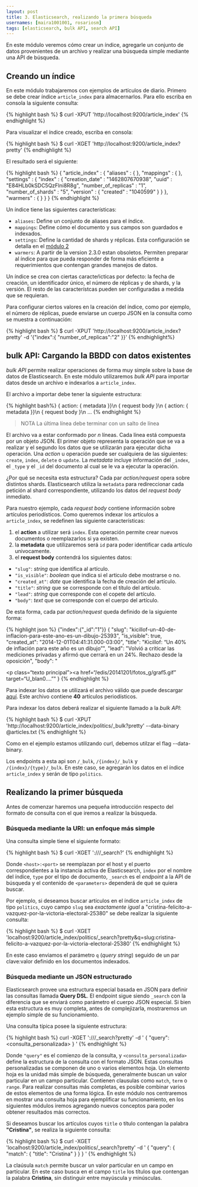 ```yaml
---
layout: post
title: 3. Elasticsearch, realizando la primera búsqueda
usernames: [maira1001001, rosariosm]
tags: [elasticsearch, bulk API, search API]
---
```


En este módulo veremos cómo crear un índice, agregarle un conjunto de datos provenientes de un archivo  <!-- more --> y realizar una búsqueda simple mediante una API de búsqueda.


## Creando un índice

En este módulo trabajaremos con ejemplos de artículos de diario. Primero se debe crear índice  `article_index` para almacernarlos. Para ello escriba en consola la siguiente consulta:

{% highlight bash %}
$ curl -XPUT 'http://localhost:9200/article_index'
{% endhighlight %}

Para visualizar el índice creado, escriba en consola:

{% highlight bash %}
$ curl -XGET 'http://localhost:9200/article_index?pretty'
{% endhighlight %}

El resultado será el siguiente:

{% highlight bash %}
{
  "article_index" : {
    "aliases" : { },
    "mappings" : { },
    "settings" : {
      "index" : {
        "creation_date" : "1462807670938",
        "uuid" : "E84HLb0kSDC5QzFlni8R8g",
        "number_of_replicas" : "1",
        "number_of_shards" : "5",
        "version" : {
          "created" : "1040599"
        }
      }
    },
    "warmers" : { }
  }
}
{% endhighlight %}


Un índice tiene las siguientes características: 

* `aliases`: Define un conjunto de aliases para el índice.
* `mappings`: Define cómo el documento y sus campos son guardados e indexados.  
* `settings`: Define la cantidad de shards y réplicas. Esta configuración se detalla en el [módulo 2](http://www.desarrollo.unlp.edu.ar/elasticsearch/ddbms/2016/04/22/elasticsearch-module_2.html)
* `warmers`: A partir de la version 2.3.0 estan obsoletos. Permiten preparar al índice para que pueda responder de forma más eficiente a requerimientos que contengan grandes manejos de datos.  

Un índice se crea con ciertas caracteŕicticas por defecto: la fecha de creación, un identificador único, el número de réplicas y de shards, y la versión. El resto de las característcas pueden ser configuradas a medida que se requieran.

Para configurar ciertos valores en la creación del índice, como por ejemplo, el número de réplicas, puede enviarse un cuerpo JSON en la consulta como se muestra a continuación:

{% highlight bash %}
$ curl -XPUT 'http://localhost:9200/article_index?pretty' -d 
'{"index":{ "number_of_replicas":"2" }}'
{% endhighlight%}



## bulk API: Cargando la BBDD con datos existentes

*bulk API* permite realizar operaciones de forma muy simple sobre la base de datos de Elasticsearch. En este módulo utilizaremos *bulk API* para importar datos desde un archivo e indexarlos a `article_index`.

El archivo a importar debe tener la siguiente estructura:

{% highlight bash%}
{ action: { metadata }}\n
{ request body        }\n
{ action: { metadata }}\n
{ request body        }\n
...
{% endhighlight %}

> NOTA
> La última línea debe terminar con un salto de línea

El archivo va a estar conformado por *n* líneas. Cada línea está compuesta por un objeto JSON. El primer objeto representa la operación que se va a realizar y el segundo los datos que se utilizarán para ejecutar dicha operación. Una *action* u operación puede ser cualquiera de las siguientes:  `create`, `index`, `delete` o `update`. La *metadata* incluye información del `_index`, el `_type` y el `_id` del documento al cual se le va a ejecutar la operación.

¿Por qué se necesita esta estructura?  Cada par *action/request* opera sobre distintos shards. Elasticsearch utiliza la `metadata` para redireccionar cada petición al shard correspondiente, utilizando los datos del *request body* inmediato.


Para nuestro ejemplo, cada *request body* contiene información sobre artículos periodísticos. Como queremos indexar los artículos a `article_index`, se redefinen las siguiente características:

1. el **action** a utilizar será `index`. Esta operación permite crear nuevos documentos o reemplazarlos si ya existen.
2. la **metadata** que utilizaremos será `id` para poder identificar cada artículo univocamente.
3. el **request body** contendrá los siguientes datos:
- `"slug"`:  *string* que identifica al artículo.
- `"is_visible"`: *boolean* que indica si el articulo debe mostrarse o no.
- `"created_at"`: *date* que identifica la fecha de creación del artículo.
- `"title"`: *string* que se corresponde con el título del artículo.
- `"lead"`: *string* que corresponde con el copete del artículo.
- `"body"`: *text* que se corresponde con el cuerpo del artículo.

De esta forma, cada par *action/request* queda definido de la siguiente forma:

{% highlight json  %}
{"index":{"_id":"1"}}
{
  "slug":  "kicillof-un-40-de-inflacion-para-este-ano-es-un-dibujo-25393",
  "is_visible": true,
  "created_at": "2014-12-01T04:41:31.000-03:00",
  "title": "Kicillof: “Un 40% de inflación para este año es un dibujo”",
  "lead": "Volvió a criticar las mediciones privadas y afirmó que cerrará en un 24%. Rechazo desde la oposición",
  "body": "<div><p class=“texto principal”><a href=“/edis/20141201/fotos_g/graf5.gif” target=“U_blan0....”"
}
{% endhighlight %}

Para indexar los datos se utilizará el archivo válido que puede descargar [aquí](/assets/data/articles.txt). Este archivo  contiene **40** artículos periodísticos.

Para indexar los datos deberá realizar el siguiente llamado a la *bulk API*:

{% highlight bash %}
$ curl -XPUT 'http://localhost:9200/article_index/politics/_bulk?pretty' --data-binary @articles.txt
{% endhighlight %}

Como en el ejemplo estamos utilizando curl, debemos utilzar el flag --data-binary. 


Los endpoints a esta api son `/_bulk`, `/{index}/_bulk` y `/{index}/{type}/_bulk`. En este caso, se agregarán los datos en el índice `article_index` y serán de tipo `politics`.

## Realizando la primer búsqueda

Antes de comenzar haremos una pequeña introducción respecto del formato de consulta con el que iremos a realizar la búsqueda.

### Búsqueda mediante la URI: un enfoque más simple 

Una consulta simple tiene el siguiente formato:

{% highlight bash %}
$ curl -XGET '<host>:<port>/<index>/<type>/_search?<parameters>'
{% endhighlight %}

Donde `<host>:<port>` se reemplazan por el host y el puerto correspondientes a la instancia activa de Elasticsearch, `index`  por el nombre del índice, `type` por el tipo de documento, `_search` es el *endpoint* a la API de búsqueda y el contenido de `<parameters>` dependerá de qué se quiera buscar. 

Por ejemplo, si deseamos buscar artículos en el índice `article_index` de tipo `politics`, cuyo campo `slug` sea  *exactamente igual* a "cristina-felicito-a-vazquez-por-la-victoria-electoral-25380" se debe realizar la siguiente consulta:

{% highlight bash %}
$ curl -XGET 'localhost:9200/article_index/politics/_search?pretty&q=slug:cristina-felicito-a-vazquez-por-la-victoria-electoral-25380'
{% endhighlight %}

En este caso enviamos el parámetro `q` (*query string*) seguido de un par clave:valor definido en los documentos indexados. 

### Búsqueda mediante un JSON estructurado

Elasticsearch provee una estructura especial basada en JSON para definir las consultas llamada **Query DSL**. El endpoint sigue siendo `_search` con la diferencia que se enviará como parámetro el cuerpo JSON especial. Si bien esta estructura es muy completa, antes de complejizarla, mostraremos un ejemplo simple de su funcionamiento.

Una consulta típica posee la siguiente estructura: 

{% highlight bash %}
curl -XGET '<host>:<port>/<index>/<type>/_search?pretty' -d '
{
  "query": <consulta_personalizada>
}
'
{% endhighlight %}

Donde `"query"` es el comienzo de la consulta, y `<consulta_personalizada>` define la estructura de la consulta con el formato JSON. Estas consultas personalizadas se componen de uno o varios elementos hoja. Un elemento hoja es la unidad más simple de búsqueda, generalmente buscan un valor particular en un campo particular. Contienen clausulas como `match`, `term` o `range`. Para realizar consultas más completas, es posible combinar varios de estos elementos de una forma lógica.
En este módulo nos centraremos en mostrar una consulta hoja para ejemplificar su funcionamiento, en los siguientes módulos iremos agregando nuevos conceptos para poder obtener resultados más correctos.

Si deseamos buscar los artículos cuyos `title` o título contengan la palabra **"Cristina"**, se realiza la siguiente consulta:

{% highlight bash %}
$ curl -XGET 'localhost:9200/article_index/politics/_search?pretty' -d '
{
  "query": {
    "match": {
      "title": "Cristina"
    }
  }
}
'
{% endhighlight %}

La claúsula `match` permite buscar un valor particular en un campo en partícular. En este caso busca en el campo `title` los títulos que contengan la palabra **Cristina**, sin distinguir entre mayúscula y minúsculas.

